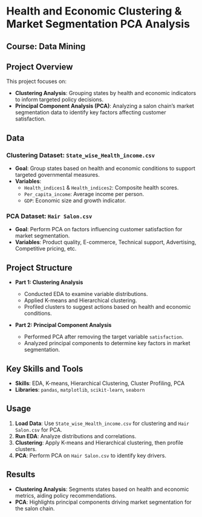 # Health and Economic Clustering & Market Segmentation PCA Analysis
## Course: Data Mining

## Project Overview
This project focuses on:
- **Clustering Analysis**: Grouping states by health and economic indicators to inform targeted policy decisions.
- **Principal Component Analysis (PCA)**: Analyzing a salon chain’s market segmentation data to identify key factors affecting customer satisfaction.

## Data
### Clustering Dataset: `State_wise_Health_income.csv`
- **Goal**: Group states based on health and economic conditions to support targeted governmental measures.
- **Variables**:
  - `Health_indices1` & `Health_indices2`: Composite health scores.
  - `Per_capita_income`: Average income per person.
  - `GDP`: Economic size and growth indicator.

### PCA Dataset: `Hair Salon.csv`
- **Goal**: Perform PCA on factors influencing customer satisfaction for market segmentation.
- **Variables**: Product quality, E-commerce, Technical support, Advertising, Competitive pricing, etc.

## Project Structure
- **Part 1: Clustering Analysis**
  - Conducted EDA to examine variable distributions.
  - Applied K-means and Hierarchical clustering.
  - Profiled clusters to suggest actions based on health and economic conditions.
  
- **Part 2: Principal Component Analysis**
  - Performed PCA after removing the target variable `satisfaction`.
  - Analyzed principal components to determine key factors in market segmentation.

## Key Skills and Tools
- **Skills**: EDA, K-means, Hierarchical Clustering, Cluster Profiling, PCA
- **Libraries**: `pandas`, `matplotlib`, `scikit-learn`, `seaborn`

## Usage
1. **Load Data**: Use `State_wise_Health_income.csv` for clustering and `Hair Salon.csv` for PCA.
2. **Run EDA**: Analyze distributions and correlations.
3. **Clustering**: Apply K-means and Hierarchical clustering, then profile clusters.
4. **PCA**: Perform PCA on `Hair Salon.csv` to identify key drivers.

## Results
- **Clustering Analysis**: Segments states based on health and economic metrics, aiding policy recommendations.
- **PCA**: Highlights principal components driving market segmentation for the salon chain.
